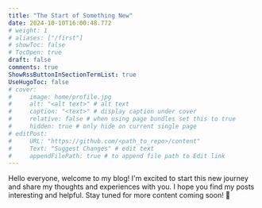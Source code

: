 ```yaml
---
title: "The Start of Something New"
date: 2024-10-10T16:00:48.772
# weight: 1
# aliases: ["/first"]
# showToc: false
# TocOpen: true
draft: false
comments: true
ShowRssButtonInSectionTermList: true
UseHugoToc: false
# cover:
#     image: home/profile.jpg
#     alt: "<alt text>" # alt text
#     caption: "<text>" # display caption under cover
#     relative: false # when using page bundles set this to true
#     hidden: true # only hide on current single page
# editPost:
#     URL: "https://github.com/<path_to_repo>/content"
#     Text: "Suggest Changes" # edit text
#     appendFilePath: true # to append file path to Edit link
---
```


Hello everyone, welcome to my blog! I'm excited to start this new journey and share my thoughts and experiences with you. I hope you find my posts interesting and helpful. Stay tuned for more content coming soon! 🚀